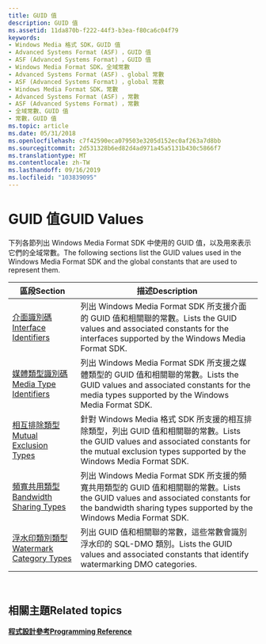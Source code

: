 ```yaml
---
title: GUID 值
description: GUID 值
ms.assetid: 11da870b-f222-44f3-b3ea-f80ca6c04f79
keywords:
- Windows Media 格式 SDK，GUID 值
- Advanced Systems Format (ASF) ，GUID 值
- ASF (Advanced Systems Format) ，GUID 值
- Windows Media Format SDK，全域常數
- Advanced Systems Format (ASF) 、global 常數
- ASF (Advanced Systems Format) ，global 常數
- Windows Media Format SDK，常數
- Advanced Systems Format (ASF) ，常數
- ASF (Advanced Systems Format) ，常數
- 全域常數、GUID 值
- 常數，GUID 值
ms.topic: article
ms.date: 05/31/2018
ms.openlocfilehash: c7f42590eca079503e3205d152ec0af263a7d8bb
ms.sourcegitcommit: 2d531328b6ed82d4ad971a45a5131b430c5866f7
ms.translationtype: MT
ms.contentlocale: zh-TW
ms.lasthandoff: 09/16/2019
ms.locfileid: "103839095"
---
```

# <a name="guid-values"></a><span data-ttu-id="41b3a-114">GUID 值</span><span class="sxs-lookup"><span data-stu-id="41b3a-114">GUID Values</span></span>

<span data-ttu-id="41b3a-115">下列各節列出 Windows Media Format SDK 中使用的 GUID 值，以及用來表示它們的全域常數。</span><span class="sxs-lookup"><span data-stu-id="41b3a-115">The following sections list the GUID values used in the Windows Media Format SDK and the global constants that are used to represent them.</span></span>



| <span data-ttu-id="41b3a-116">區段</span><span class="sxs-lookup"><span data-stu-id="41b3a-116">Section</span></span>                                                  | <span data-ttu-id="41b3a-117">描述</span><span class="sxs-lookup"><span data-stu-id="41b3a-117">Description</span></span>                                                                                                               |
|----------------------------------------------------------|---------------------------------------------------------------------------------------------------------------------------|
| [<span data-ttu-id="41b3a-118">介面識別碼</span><span class="sxs-lookup"><span data-stu-id="41b3a-118">Interface Identifiers</span></span>](interface-identifiers.md)       | <span data-ttu-id="41b3a-119">列出 Windows Media Format SDK 所支援介面的 GUID 值和相關聯的常數。</span><span class="sxs-lookup"><span data-stu-id="41b3a-119">Lists the GUID values and associated constants for the interfaces supported by the Windows Media Format SDK.</span></span>              |
| [<span data-ttu-id="41b3a-120">媒體類型識別碼</span><span class="sxs-lookup"><span data-stu-id="41b3a-120">Media Type Identifiers</span></span>](media-type-identifiers.md)     | <span data-ttu-id="41b3a-121">列出 Windows Media Format SDK 所支援之媒體類型的 GUID 值和相關聯的常數。</span><span class="sxs-lookup"><span data-stu-id="41b3a-121">Lists the GUID values and associated constants for the media types supported by the Windows Media Format SDK.</span></span>             |
| [<span data-ttu-id="41b3a-122">相互排除類型</span><span class="sxs-lookup"><span data-stu-id="41b3a-122">Mutual Exclusion Types</span></span>](mutual-exclusion-types.md)     | <span data-ttu-id="41b3a-123">針對 Windows Media 格式 SDK 所支援的相互排除類型，列出 GUID 值和相關聯的常數。</span><span class="sxs-lookup"><span data-stu-id="41b3a-123">Lists the GUID values and associated constants for the mutual exclusion types supported by the Windows Media Format SDK.</span></span>  |
| [<span data-ttu-id="41b3a-124">頻寬共用類型</span><span class="sxs-lookup"><span data-stu-id="41b3a-124">Bandwidth Sharing Types</span></span>](bandwidth-sharing-types.md)   | <span data-ttu-id="41b3a-125">列出 Windows Media Format SDK 所支援的頻寬共用類型的 GUID 值和相關聯的常數。</span><span class="sxs-lookup"><span data-stu-id="41b3a-125">Lists the GUID values and associated constants for the bandwidth sharing types supported by the Windows Media Format SDK.</span></span> |
| [<span data-ttu-id="41b3a-126">浮水印類別類型</span><span class="sxs-lookup"><span data-stu-id="41b3a-126">Watermark Category Types</span></span>](watermark-category-types.md) | <span data-ttu-id="41b3a-127">列出 GUID 值和相關聯的常數，這些常數會識別浮水印的 SQL-DMO 類別。</span><span class="sxs-lookup"><span data-stu-id="41b3a-127">Lists the GUID values and associated constants that identify watermarking DMO categories.</span></span>                                 |



 

## <a name="related-topics"></a><span data-ttu-id="41b3a-128">相關主題</span><span class="sxs-lookup"><span data-stu-id="41b3a-128">Related topics</span></span>

<dl> <dt>

[<span data-ttu-id="41b3a-129">**程式設計參考**</span><span class="sxs-lookup"><span data-stu-id="41b3a-129">**Programming Reference**</span></span>](programming-reference.md)
</dt> </dl>

 

 




